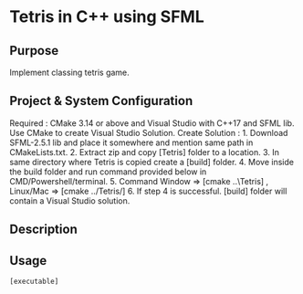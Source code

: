 Tetris in C++ using SFML
========================

Purpose
-------
Implement classing tetris game.

Project & System Configuration
------------------------------
Required : CMake 3.14 or above and Visual Studio with C++17 and SFML lib.
	Use CMake to create Visual Studio Solution.
	Create Solution :
			1. Download SFML-2.5.1 lib and place it somewhere and mention same path in CMakeLists.txt.
			2. Extract zip and copy [Tetris] folder to a location.
			3. In same directory where Tetris is copied create a [build] folder.
			4. Move inside the build folder and run command provided below in CMD/Powershell/terminal.
			5. Command Window => [cmake ..\Tetris\] , Linux/Mac => [cmake ../Tetris/]
			6. If step 4 is successful. [build] folder will contain a Visual Studio solution.

Description
-----------

Usage
-----
	[executable]